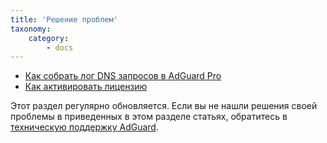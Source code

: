 ```yaml
---
title: 'Решение проблем'
taxonomy:
    category:
        - docs
---
```


* [Как собрать лог DNS запросов в AdGuard Pro](http://kb.adguard.com/ru/ios/solving-problems/dns-requests-log)
* [Как активировать лицензию](http://kb.adguard.com/ru/ios/solving-problems/premium-activation)

Этот раздел регулярно обновляется. Если вы не нашли решения своей проблемы в приведенных в этом разделе статьях, обратитесь в [техническую поддержку AdGuard](http://kb.adguard.com/ru/technical-support).
